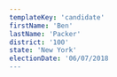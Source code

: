 ```yaml
---
templateKey: 'candidate'
firstName: 'Ben'
lastName: 'Packer'
district: '100'
state: 'New York'
electionDate: '06/07/2018
---
```

